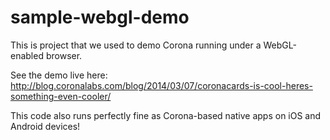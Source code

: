 sample-webgl-demo
=================
This is project that we used to demo Corona running under a WebGL-enabled browser.

See the demo live here: http://blog.coronalabs.com/blog/2014/03/07/coronacards-is-cool-heres-something-even-cooler/

This code also runs perfectly fine as Corona-based native apps on iOS and Android devices!
